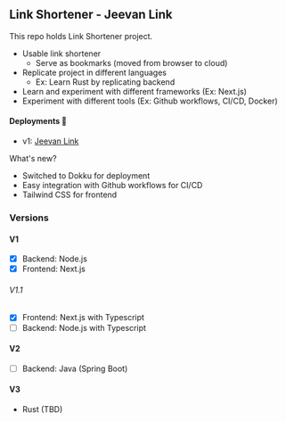 ## Link Shortener - Jeevan Link

This repo holds Link Shortener project.

- Usable link shortener
  - Serve as bookmarks (moved from browser to cloud)
- Replicate project in different languages
  - Ex: Learn Rust by replicating backend
- Learn and experiment with different frameworks (Ex: Next.js)
- Experiment with different tools (Ex: Github workflows, CI/CD, Docker)

#### Deployments :rocket:

- v1: [Jeevan Link](https://www.jeevan.link)

What's new?

- Switched to Dokku for deployment
- Easy integration with Github workflows for CI/CD
- Tailwind CSS for frontend

### Versions

#### V1

- [x] Backend: Node.js
- [x] Frontend: Next.js

###### V1.1

- [x] Frontend: Next.js with Typescript
- [ ] Backend: Node.js with Typescript

#### V2

- [ ] Backend: Java (Spring Boot)

#### V3

- Rust (TBD)

